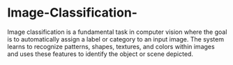 # Image-Classification-
Image classification is a fundamental task in computer vision where the goal is to automatically assign a label or category to an input image. The system learns to recognize patterns, shapes, textures, and colors within images and uses these features to identify the object or scene depicted.
